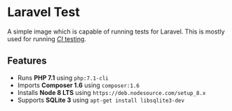 # Laravel Test

A simple image which is capable of running tests for Laravel.
This is mostly used for running [_CI_ testing](https://docs.peakfijn.nl/docker/pipelines.html).

## Features

- Runs **PHP 7.1** using `php:7.1-cli`
- Imports **Composer 1.6** using `composer:1.6`
- Installs **Node 8 LTS** using `https://deb.nodesource.com/setup_8.x`
- Supports **SQLite 3** using `apt-get install libsqlite3-dev`
